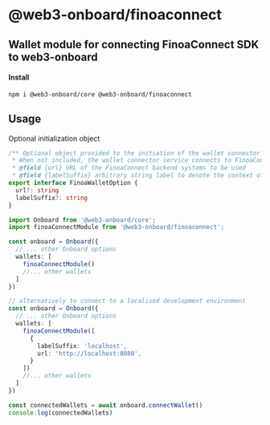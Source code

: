 # @web3-onboard/finoaconnect

## Wallet module for connecting FinoaConnect SDK to web3-onboard

#### Install

`npm i @web3-onboard/core @web3-onboard/finoaconnect`

## Usage

Optional initialization object
```typescript
/** Optional object provided to the initiation of the wallet connector. 
 * When not included, the wallet connector service connects to FinoaConnect production systems.
 * @field {url} URL of the FinoaConnect backend systems to be used
 * @field {labelSuffix} arbitrary string label to denote the context of the URL field  */
export interface FinoaWalletOption {
  url?: string
  labelSuffix?: string
}
```

```typescript
import Onboard from '@web3-onboard/core';
import finoaConnectModule from '@web3-onboard/finoaconnect';

const onboard = Onboard({
  // ... other Onboard options
  wallets: [
    finoaConnectModule()
    //... other wallets
  ]
})

// alternatively to connect to a localised development environment
const onboard = Onboard({
  // ... other Onboard options
  wallets: [
    finoaConnectModule([
      {
        labelSuffix: 'localhost',
        url: 'http://localhost:8080',
      }
    ])
    //... other wallets
  ]
})

const connectedWallets = await onboard.connectWallet()
console.log(connectedWallets)
```
